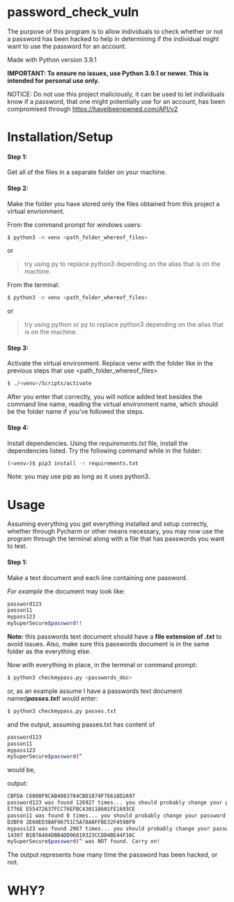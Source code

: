 # password_check_vuln

The purpose of this program is to allow individuals to check whether or not a password has been hacked to help in determining if the individual might want to use the password for an account.

Made with Python version 3.9.1

**IMPORTANT: To ensure no issues, use Python 3.9.1 or newer.
This is intended for personal use only.**

NOTICE: Do not use this project maliciously, it can be used to let individuals know if a password, that one might potentially use for an account, has been compromised through https://haveibeenpwned.com/API/v2

# Installation/Setup

#### Step 1: 
Get all of the files in a separate folder on your machine.

#### Step 2: 
Make the folder you have stored only the files obtained from this project a virtual envrionment.

From the command prompt for windows users:

```sh
$ python3 -m venv <path_folder_whereof_files>
```
or
>try using 
py to replace python3 depending on the alias that is on the machine.

From the terminal:
```sh
$ python3 -m venv <path_folder_whereof_files>
```
or
>try using python or py to replace python3 depending on the alias that is on the machine.

#### Step 3: 
Activate the virtual environment.
Replace venv with the folder like in the previous steps that use <path_folder_whereof_files>
```sh
$ ./<venv>/Scripts/activate
```
After you enter that correctly, you will notice added text besides the command line name, reading the virtual environment name, which should be the folder name if you've followed the steps.

#### Step 4: 
Install dependencies.
Using the *requirements.txt* file, install the dependencies listed.
Try the following command while in the folder:
```sh
(<venv>)$ pip3 install -r requirements.txt
```
Note: you may use pip as long as it uses python3.

# Usage
Assuming everything you get everything installed and setup correctly, whether through Pycharm or other means necessary, you may now use the program through the terminal along with a file that has passwords you want to test.

#### Step 1:
Make a text document and each line containing one password.

*For example* the document may look like:
```sh
password123
passon11
mypass123
mySuperSecure$password!!
```
**Note:** this passwords text document should have a **file extension of *.txt*** to avoid issues. Also, make sure this passwords document is in the same folder as the everything else.

Now with everything in place,
in the terminal or command prompt:
```sh
$ python3 checkmypass.py <passwords_doc>
```
or, as an example assume I have a passwords text document named***passes.txt***I would enter:
```sh
$ python3 checkmypass.py passes.txt
```
and the output, assuming passes.txt has content of 
```sh
password123
passon11
mypass123
mySuperSecure$password(^
```
would be,

output:
```sh
CBFDA C6008F9CAB4083784CBD1874F76618D2A97
password123 was found 126927 times... you should probably change your password.
E776E E55472637FCC76EFBC430118601FE1693CE
passon11 was found 8 times... you should probably change your password.
D2BF0 2E60ED38AF96751C5A78A8FFBE32F4598F9
mypass123 was found 2967 times... you should probably change your password.
14307 B1B7A404DBB4DD96819323CCDD4BE44F16C
mySuperSecure$password(^ was NOT found. Carry on!
```
The output represents how many time the password has been hacked, or not.

# WHY?
